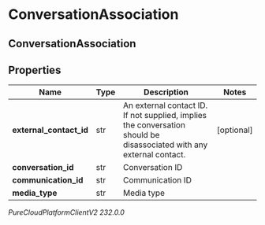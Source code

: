 # ConversationAssociation

## ConversationAssociation

## Properties

|Name | Type | Description | Notes|
|------------ | ------------- | ------------- | -------------|
| **external_contact_id** | str | An external contact ID.  If not supplied, implies the conversation should be disassociated with any external contact. | [optional] |
| **conversation_id** | str | Conversation ID | |
| **communication_id** | str | Communication ID | |
| **media_type** | str | Media type | |



_PureCloudPlatformClientV2 232.0.0_

